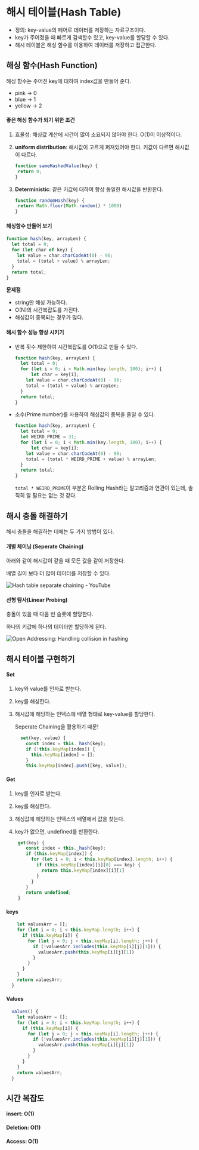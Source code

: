 # 해시 테이블(Hash Table)

* 정의: key-value의 페어로 데이터를 저장하는 자료구조이다.
* key가 주어졌을 때 빠르게 검색할수 있고, key-value를 할당할 수 있다.
* 해시 테이블은 해싱 함수를 이용하여 데이터를 저장하고 접근한다.



## 해싱 함수(Hash Function)

해싱 함수는 주어진 key에 대하여 index값을 만들어 준다.

* pink -> 0
* blue -> 1
* yellow -> 2



#### 좋은 해싱 함수가 되기 위한 조건

1. 효율성: 해싱값 계산에 시간이 많이 소요되지 않아야 한다. O(1)이 이상적이다.

2. **uniform distribution**: 해시값이 고르게 퍼져있어야 한다. 키값이 다르면 해시값이 다르다.

   ```javascript
   function sameHashedValue(key) {
   	return 0;
   }
   ```

   

3. **Deterministic**: 같은 키값에 대하여 항상 동일한 해시값을 반환한다.

   ```javascript
   function randomHash(key) {
   	return Math.floor(Math.random() * 1000)
   }
   ```



#### 해싱함수 만들어 보기

```javascript
function hash(key, arrayLen) {
  let total = 0;
  for (let char of key) {
    let value = char.charCodeAt(0) - 96;
    total = (total + value) % arrayLen;
  }
  return total;
}
```

**문제점**

* string만 해싱 가능하다.
* O(N)의 시간복잡도를 가진다.
* 해싱값이 중복되는 경우가 많다.



#### 해시 함수 성능 향상 시키기

* 반복 횟수 제한하여 시간복잡도를 O(1)으로 만들 수 있다.

  ```javascript
  function hash(key, arrayLen) {
    let total = 0;
    for (let i = 0; i < Math.min(key.length, 100); i++) {
    	let char = key[i];
      let value = char.charCodeAt(0) - 96;
      total = (total + value) % arrayLen;
    }
    return total;
  }
  ```

* 소수(Prime number)를 사용하여 해싱값의 중복을 줄일 수 있다.

  ```javascript
  function hash(key, arrayLen) {
    let total = 0;
    let WEIRD_PRIME = 31;
    for (let i = 0; i < Math.min(key.length, 100); i++) {
    	let char = key[i];
      let value = char.charCodeAt(0) - 96;
      total = (total * WEIRD_PRIME + value) % arrayLen;
    }
    return total;
  }
  ```

  ```total * WEIRD_PRIME```이 부분은 Rolling Hash라는 알고리즘과 연관이 있는데, 솔직히 알 필요는 없는 것 같다.





## 해시 충돌 해결하기

해시 충돌을 해결하는 데에는 두 가지 방법이 있다.



#### 개별 체이닝 (Seperate Chaining)

아래와 같이 해시값이 같을 때 모든 값을 같이 저장한다.

배열 길이 보다 더 많이 데이터를 저장할 수 있다.

![Hash table separate chaining - YouTube](https://i.ytimg.com/vi/T9gct6Dx-jo/maxresdefault.jpg)



#### 선형 탐사(Linear Probing)

충돌이 있을 때 다음 빈 슬롯에 할당한다.

하나의 키값에 하나의 데이터만 할당하게 된다.

![Open Addressing: Handling collision in hashing](http://www.cs.emory.edu/~cheung/Courses/253/Syllabus/Map/FIGS/map28.gif)



## 해시 테이블 구현하기

#### Set

1. key와 value를 인자로 받는다.

2. key를 해싱한다.

3. 해시값에 해당하는 인덱스에 배열 형태로 key-value를 할당한다.

   Seperate Chaining을 활용하기 때문!

   ```javascript
     set(key, value) {
       const index = this._hash(key);
       if (!this.keyMap[index]) {
         this.keyMap[index] = [];
       }
       this.keyMap[index].push([key, value]);
   ```



#### Get

1. key를 인자로 받는다.

2. key를 해싱한다.

3. 해싱값에 해당하는 인덱스의 배열에서 값을 찾는다.

4. key가 없으면, undefined를 반환한다.

   ```javascript
   	get(key) {
       const index = this._hash(key);
       if (this.keyMap[index]) {
         for (let i = 0; i < this.keyMap[index].length; i++) {
           if (this.keyMap[index][i][0] === key) {
             return this.keyMap[index][i][1]
           }
         } 
       }
       return undefined;
   	}
   ```



#### keys

```javascript
    let valuesArr = [];
    for (let i = 0; i < this.keyMap.length; i++) {
      if (this.keyMap[i]) {
        for (let j = 0; j < this.keyMap[i].length; j++) {
          if (!valuesArr.includes(this.keyMap[i][j][1])) {
            valuesArr.push(this.keyMap[i][j][1])
          }
        }
      }
    }
    return valuesArr;
  }
```



#### Values

```javascript
  values() {
    let valuesArr = [];
    for (let i = 0; i < this.keyMap.length; i++) {
      if (this.keyMap[i]) {
        for (let j = 0; j < this.keyMap[i].length; j++) {
          if (!valuesArr.includes(this.keyMap[i][j][1])) {
            valuesArr.push(this.keyMap[i][j][1])
          }
        }
      }
    }
    return valuesArr;
  }
```



## 시간 복잡도

#### insert: O(1)

#### Deletion: O(1)

#### Access: O(1)



